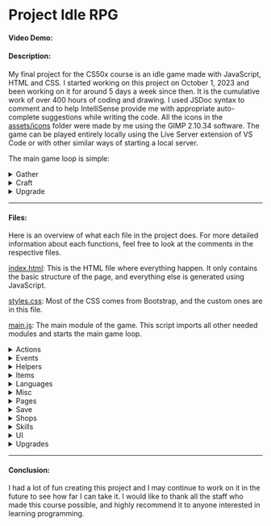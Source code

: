 # Project Idle RPG
#### Video Demo:  <URL HERE>
#### Description:
My final project for the CS50x course is an idle game made with JavaScript, HTML and CSS. I started working on this project on October 1, 2023 and been working on it for around 5 days a week since then. It is the cumulative work of over 400 hours of coding and drawing. I used JSDoc syntax to comment and to help IntelliSense provide me with appropriate auto-complete suggestions while writing the code. All the icons in the [assets/icons](assets/icons/) folder were made by me using the GIMP 2.10.34 software. The game can be played entirely locally using the Live Server extension of VS Code or with other similar ways of starting a local server.

The main game loop is simple:
<details><summary>Gather</summary>

***Use one of the gathering skills (Fishing, Mining or Woodcutting) to collect resources that can be sold, used in crafting recipes or used to purchase upgrades.***

- To start gathering, choose one of the gathering skills from the navigation bar, then click on the gathering node button you want to start.
- Each node can have conditions that must be met before being able to gather from the node. These conditions will appear below the node button when they fail.
- All gathering actions automatically stop when reaching the inventory size limit.
</details>
<details><summary>Craft</summary>

***Use one of the crafting skills (Cooking, Smithing, Carpentering) to turn resources into materials that can be sold or used to purchase upgrades.***

- To start crafting, choose one of the crafting skills from the navigation bar, then click on a crafting recipe button to open the crafting modal. Select the number of time to repeat the recipe, then click the action button.
- Each recipe can have conditions that must be met before being able to craft the recipe. These conditions will appear on the recipe button instead of the recipe name when they fail.
- You can stop the crafting action at any time to get a refund of the unused ingredients. This refund can go over the inventory size limit to make sure you don't lose items in the process.
- All crafting actions automatically stop when reaching the inventory size limit, refunding the unused ingredients.
</details>
<details><summary>Upgrade</summary>

***Use your hard-earned money, resources and materials to purchase upgrades that will enhance your character.***

- To upgrade, choose the shop from the navigation bar, then click on a buy button to open the shop modal. Select the amount to purchase, then click the buy button.
- Each upgrade can have conditions that must be met before being able to buy the upgrade. These conditions will appear above the buy button when they fail.
- After purchasing an item, choose the inventory from the navigation bar, then click on the icon of the item to open the inventory modal. From there you can equip or sell the item if the item can be equipped or sold by clicking the corresponding button.
</details>

---
#### Files:

Here is an overview of what each file in the project does. For more detailed information about each functions, feel free to look at the comments in the respective files.

[index.html](index.html): This is the HTML file where everything happen. It only contains the basic structure of the page, and everything else is generated using JavaScript.

[styles.css](assets/css/styles.css): Most of the CSS comes from Bootstrap, and the custom ones are in this file.

[main.js](assets/js/main.js): The main module of the game. This script imports all other needed modules and starts the main game loop.

<details><summary>Actions</summary>

- [action.js](assets/js/actions/action.js): Base class for actions that have a duration.
  - [action_crafting.js](assets/js/actions/action_crafting.js): Action started when crafting a [recipe](assets/js/skills/crafting_recipe.js). The player must have enough currency for the [costs](assets/js/misc/cost.js) and meet the [conditions](assets/js/misc/condition.js).
  - [action_gathering.js](assets/js/actions/action_gathering.js): Action started when gathering a [node](assets/js/skills/gathering_node.js). The player must meet the [conditions](assets/js/misc/condition.js).
- [manager_action.js](assets/js/actions/manager_action.js): Creates and updates the active [actions](assets/js/actions/action.js).

</details>

<details><summary>Events</summary>

- [manager_error.js](assets/js/events/manager_error.js): Creates classes used for initializing certain variables.
- [manager_event.js](assets/js/events/manager_event.js): Creates the game events and dispatches them when needed.

</details>

<details><summary>Helpers</summary>

- [format_string.js](assets/js/helpers/format_string.js): Contains helpers functions to convert to strings.
- [helpers_html.js](assets/js/helpers/helpers_html.js): Contains helpers functions to create HTML elements.

</details>

<details><summary>Items</summary>

- [item.js](assets/js/items/item.js): Class constructed from an item data that represents an item in the game.
- [manager_item.js](assets/js/items/manager_item.js): Creates the database of all [items](assets/js/items/item.js) from the item data in the categories below.
  - [currencies.js](assets/js/items/currencies.js): Contains the item data for the currencies category.
  - [foods.js](assets/js/items/foods.js): Contains the item data for the foods category.
  - [materials.js](assets/js/items/materials.js): Contains the item data for the materials category.
  - [resources.js](assets/js/items/resources.js): Contains the item data for the resources category.
  - [tools.js](assets/js/items/tools.js): Contains the item data for the tools category.
- [manager_inventory.js](assets/js/items/manager_inventory.js): Creates the player's inventory and manages adding and removing [items](assets/js/items/item.js).
- [manager_equipment.js](assets/js/items/manager_equipment.js): Creates the player's equipment and manages equipping and unequipping [items](assets/js/items/item.js).

</details>

<details><summary>Languages</summary>

- [manager_language.js](assets/js/languages/manager_language.js): Loads the translated strings for the language set in the [settings](assets/js/save/settings.js) or defaults to [English](assets/js/languages/language_en.js) if the setting is invalid.
  - [language_en.js](assets/js/languages/language_en.js): Contains the translated strings in English.
  - [language_fr.js](assets/js/languages/language_fr.js): Contains the translated strings in French.

</details>

<details><summary>Misc</summary>

- [condition.js](assets/js/misc/condition.js) Class for conditions that must be met before doing something.
- [cost.js](assets/js/misc/cost.js) Class for costs required to buy or craft something.
- [reward.js](assets/js/misc/reward.js) Class for rewards that can be given to the player.
- [multipliers.js](assets/js/misc/multipliers.js) Class for multipliers that affect the player performance.

</details>

<details><summary>Pages</summary>

- [page.js](assets/js/pages/page.js): Base class for HTML pages generated in JavaScript.
  - [page_summary.js](assets/js/pages/page_summary.js): Default page of the game. Displays the active [actions](assets/js/actions/action.js) and current value of the [multipliers](assets/js/misc/multipliers.js).
  - [page_inventory.js](assets/js/pages/page_inventory.js): Page to interact with the player's [inventory](assets/js/items/manager_inventory.js) and [equipment](assets/js/items/manager_equipment.js). The inventory can be filtered by category, type and names.
  - [page_settings.js](assets/js/pages/page_settings.js): Page with inputs to change the game [settings](assets/js/save/settings.js).
  - [page_shop.js](assets/js/pages/page_shop.js): Page to purchase [items](assets/js/items/item.js).
  - [page_skill.js](assets/js/pages/page_skill.js): Page to interact with a [skill](assets/js/skills/skill.js). Shows the current level, xp and list of [actions](assets/js/actions/action.js).
- [manager_page.js](assets/js/pages/manager_page.js): Creates and updates the [pages](assets/js/pages/page.js).

</details>

<details><summary>Save</summary>

- [save_game.js](assets/js/save/save_game.js): Contains functions to save and load the game in the localStorage.
- [player.js](assets/js/save/player.js): Saves and loads the player data.
- [settings.js](assets/js/save/settings.js): Saves and loads the settings data.

</details>

<details><summary>Shops</summary>

- [shop.js](assets/js/shops/shop.js): Class constructed from a shop data that represents a shop in the game.
  - [shop_tools.js](assets/js/shops/shop_tools.js): Contains the shop data for the [tools](assets/js/items/tools.js).
- [manager_shop.js](assets/js/shops/manager_shop.js): Creates and holds the [shops](assets/js/shops/shop.js).

</details>

<details><summary>Skills</summary>

- [skill.js](assets/js/skills/skill.js): Base class for skills.
  - [fishing.js](assets/js/skills/fishing.js): Gathering skill to collect raw fishes.
  - [mining.js](assets/js/skills/mining.js): Gathering skill to collect ores.
  - [woodcutting.js](assets/js/skills/woodcutting.js): Gathering skill to collect logs.
  - [cooking.js](assets/js/skills/cooking.js): Crafting skill to turn raw fishes into cooked fishes.
  - [smithing.js](assets/js/skills/smithing.js): Crafting skill to turn ores into ingots.
  - [carpentering.js](assets/js/skills/carpentering.js): Crafting skill to turn logs into planks.
- [manager_skill.js](assets/js/skills/manager_skill.js): Creates and manages the [skills](assets/js/skills/skill.js).
- [gathering_node.js](assets/js/skills/gathering_node.js): Class used by [skills](assets/js/skills/skill.js) to start a [gathering action](assets/js/actions/action_gathering.js).
- [crafting_recipe.js](assets/js/skills/crafting_recipe.js): Class used by [skills](assets/js/skills/skill.js) to start a [crafting action](assets/js/actions/action_crafting.js).

</details>

<details><summary>UI</summary>

- Buttons
  - [nav_button.js](assets/js/ui/buttons/nav_button.js): Creates a button for the navigation bar that links to a [page](assets/js/pages/page.js) when clicked.
- Dropdowns
  - [dropdown_generic.js](assets/js/ui/dropdowns/dropdown_generic.js): Creates a generic dropdown menu with functions to update the content.
- Inputs
  - [input_range_number.js](assets/js/ui/inputs/input_range_number.js): Creates an input of type range and an input of type number that share the same value.
- Labels
  - [icon_label.js](assets/js/ui/labels/icon_label.js): Creates an icon with a text on the right that can be updated.
- [modal_generic.js](assets/js/ui/modals/modal_generic.js): Base class for modals with a header, body and footer.
  - [modal_confirm.js](assets/js/ui/modals/modal_confirm.js): Modal used to prompt the player with a confirmation message before doing something important.
  - [modal_crafting.js](assets/js/ui/modals/modal_crafting.js): Modal used by [skills](assets/js/skills/skill.js) to start a [crafting action](assets/js/actions/action_crafting.js).
  - [modal_equipment.js](assets/js/ui/modals/modal_equipment.js): Modal used by the [inventory page](assets/js/pages/page_inventory.js) to unequip [items](assets/js/items/item.js).
  - [modal_inventory.js](assets/js/ui/modals/modal_inventory.js): Modal used by the [inventory page](assets/js/pages/page_inventory.js) to equip and sell [items](assets/js/items/item.js).
  - [modal_shop.js](assets/js/ui/modals/modal_shop.js): Modal used by the [shop page](assets/js/pages/page_shop.js) to buy [items](assets/js/items/item.js).
  - [modal_upgrade.js](assets/js/ui/modals/modal_upgrade.js): Modal used to buy [upgrades](assets/js/upgrades/upgrade.js).
- [toast_generic.js](assets/js/ui/toasts/toast_generic.js): Base class for toasts used to notify the player about something.
  - [toast_failure.js](assets/js/ui/toasts/toast_failure.js) Creates a toast to notify the player about the failure of something.
  - [toast_success.js](assets/js/ui/toasts/toast_success.js) Creates a toast to notify the player about the success of something.
- [action_row.js](assets/js/ui/action_row.js): Creates a row to display the progress of an [action](assets/js/actions/action.js).
- [item_icon.js](assets/js/ui/item_icon.js): Creates an icon to display an [inventory](assets/js/items/manager_inventory.js) slot or an [equipment](assets/js/items/manager_equipment.js) slot.
- [progressbar.js](assets/js/ui/progressbar.js): Creates a basic progressbar with an update function.

</details>

<details><summary>Upgrades</summary>

- [upgrade.js](assets/js/upgrades/upgrade.js): Contains the base class for upgrades and all classes that extends it. They apply different effects based on the current level of the upgrade, which can be bought for a certain [cost](assets/js/misc/cost.js).
- [manager_upgrade.js](assets/js/upgrades/manager_upgrade.js): Creates and manages the [upgrades](assets/js/upgrades/upgrade.js).

</details>

---
#### Conclusion:
I had a lot of fun creating this project and I may continue to work on it in the future to see how far I can take it. I would like to thank all the staff who made this course possible, and highly recommend it to anyone interested in learning programming.
